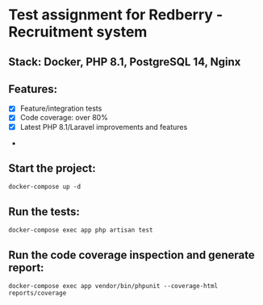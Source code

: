 # Test assignment for Redberry - Recruitment system

## Stack: Docker, PHP 8.1, PostgreSQL 14, Nginx
## Features:
- [x] Feature/integration tests
- [x] Code coverage: over 80%
- [x] Latest PHP 8.1/Laravel improvements and features
- 

## Start the project:

    docker-compose up -d

## Run the tests:

    docker-compose exec app php artisan test

## Run the code coverage inspection and generate report:

    docker-compose exec app vendor/bin/phpunit --coverage-html reports/coverage
